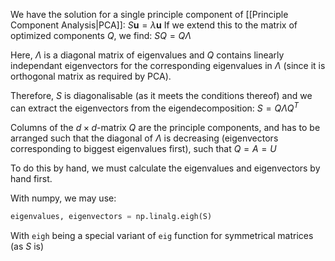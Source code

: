 We have the solution for a single principle component of [[Principle Component Analysis|PCA]]: $S\mathbf{u} = \lambda \mathbf{u}$
If we extend this to the matrix of optimized components $Q$, we find: $SQ = Q \Lambda$

Here, $\Lambda$ is a diagonal matrix of eigenvalues and $Q$ contains linearly independant eigenvectors for the corresponding eigenvalues in $\Lambda$ (since it is orthogonal matrix as required by PCA). 

Therefore, $S$ is diagonalisable (as it meets the conditions thereof) and we can extract the eigenvectors from the eigendecomposition: $S = Q \Lambda Q^T$

Columns of the $d \times d$-matrix  $Q$ are the principle components, and has to be arranged such that the diagonal of $\Lambda$ is decreasing (eigenvectors corresponding to biggest eigenvalues first), such that $Q = A = U$

To do this by hand, we must calculate the eigenvalues and eigenvectors by hand first.

With numpy, we may use:
```python
eigenvalues, eigenvectors = np.linalg.eigh(S)
```
With `eigh` being a special variant of `eig` function for symmetrical matrices (as $S$ is)

